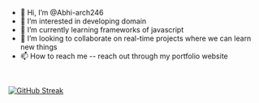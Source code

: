 - 👋 Hi, I’m @Abhi-arch246
- 👀 I’m interested in developing domain
- 🌱 I’m currently learning frameworks of javascript
- 💞️ I’m looking to collaborate on real-time projects where we can learn new things
- 📫 How to reach me -- reach out through my portfolio website

<!---
Abhi-arch246/Abhi-arch246 is a ✨ special ✨ repository because its `README.md` (this file) appears on your GitHub profile.
You can click the Preview link to take a look at your changes.
--->
<br/>

[![GitHub Streak](https://streak-stats.demolab.com/?user=Abhi-arch246&theme=tokyonight&hide_border=true)](https://git.io/streak-stats)



<br/>
